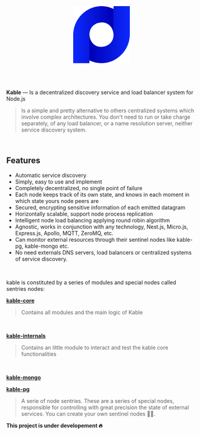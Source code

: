<br>
<br>
<br>

<div align="center">
<img src="https://github.com/11ume/kable/blob/master/images/logo.png" width="150" height="auto"/>
</div>
<br>
<br>
<br>

**Kable** — Is a decentralized discovery service and load balancer system for Node.js
<br>

> Is a simple and pretty alternative to others centralized systems which involve complex architectures.
> You don't need to run or take charge separately, of any load balancer, or a name resolution server, neither service discovery system. 
<br>

## Features

* Automatic service discovery
* Simply, easy to use and implement
* Completely decentralized, no single point of failure
* Each node keeps track of its own state, and knows in each moment in which state yours node peers are
* Secured, encrypting sensitive information of each emitted datagram
* Horizontally scalable, support node process replication
* Intelligent node load balancing applying round robin algorithm
* Agnostic, works in conjunction with any technology, Nest.js, Micro.js, Express.js, Apollo, MQTT, ZeroMQ, etc.
* Can monitor external resources through their sentinel nodes like kable-pg, kable-mongo etc.
* No need externals  DNS servers, load balancers or centralized systems of service discovery.

<br>

kable is constituted by a series of modules and special nodes called sentries nodes:
<br>

**[kable-core](https://github.com/11ume/kable-core)**
<br>

> Contains all modules and the main logic of Kable
<br>

**[kable-internals](https://github.com/11ume/kable-internals)**
<br>

> Contains an little module to interact and test the kable core functionalities
<br>

**[kable-mongo](https://github.com/11ume/kable-mongo)**
<br>

**[kable-pg](https://github.com/11ume/kable-pg)**
<br>

> A serie of node sentries. These are a series of special nodes, responsible for controlling with great precision the state of external services. You can create your own sentinel nodes 🏄‍♀️.

**This project is under developement 🔥**


